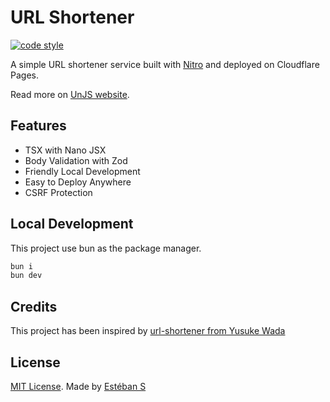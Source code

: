 # URL Shortener

[![code style](https://antfu.me/badge-code-style.svg)](https://github.com/antfu/eslint-config)

A simple URL shortener service built with [Nitro](https://nitro.unjs.io) and deployed on Cloudflare Pages.

Read more on [UnJS website]().

## Features

- TSX with Nano JSX
- Body Validation with Zod
- Friendly Local Development
- Easy to Deploy Anywhere
- CSRF Protection

## Local Development

This project use bun as the package manager.

```bash
bun i
bun dev
```

## Credits

This project has been inspired by [url-shortener from Yusuke Wada](https://github.com/yusukebe/url-shortener)

## License

[MIT License](./LICENSE). Made by [Estéban S](https://github.com/barbapapazes)
